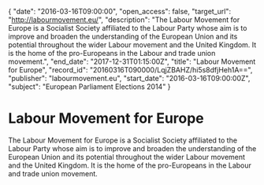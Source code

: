 {
  "date": "2016-03-16T09:00:00", 
  "open_access": false, 
  "target_url": "http://labourmovement.eu/", 
  "description": "The Labour Movement for Europe is a Socialist Society affiliated to the Labour Party whose aim is to improve and broaden the understanding of the European Union and its potential throughout the wider Labour movement and the United Kingdom. It is the home of the pro-Europeans in the Labour and trade union movement.", 
  "end_date": "2017-12-31T01:15:00Z", 
  "title": "Labour Movement for Europe", 
  "record_id": "20160316T090000/LqjZBAHZ/hi5s8dfjHeh1A==", 
  "publisher": "labourmovement.eu", 
  "start_date": "2016-03-16T09:00:00Z", 
  "subject": "European Parliament Elections 2014"
}

# Labour Movement for Europe

The Labour Movement for Europe is a Socialist Society affiliated to the Labour Party whose aim is to improve and broaden the understanding of the European Union and its potential throughout the wider Labour movement and the United Kingdom. It is the home of the pro-Europeans in the Labour and trade union movement.